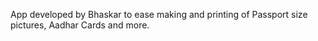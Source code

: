 App developed by Bhaskar to ease making and printing of Passport size pictures, Aadhar Cards and more.
